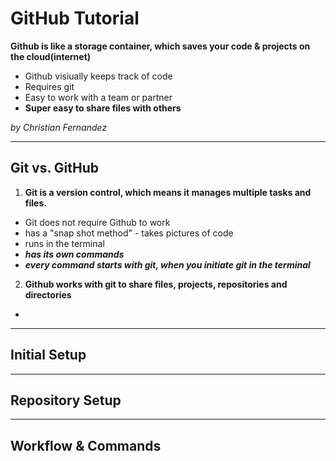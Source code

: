 # GitHub Tutorial
**Github is like a storage container, which saves your code & projects on the cloud(internet)**  

* Github visiually keeps track of code 
* Requires git
* Easy to work with a team or partner 
*  **Super easy to share files with others** 

_by Christian Fernandez_

---
## Git vs. GitHub
1. **Git is a version control, which means it manages multiple tasks and files.**  
  * Git does not require Github to work
  * has a "snap shot method" - takes pictures of code
  * runs in the terminal
  * **_has its own commands_**
  * **_every command starts with git, when you initiate git in the terminal_**
 
2. **Github works with git to share files, projects, repositories and directories**  
  * 

 



---
## Initial Setup



---
## Repository Setup



---
## Workflow & Commands
